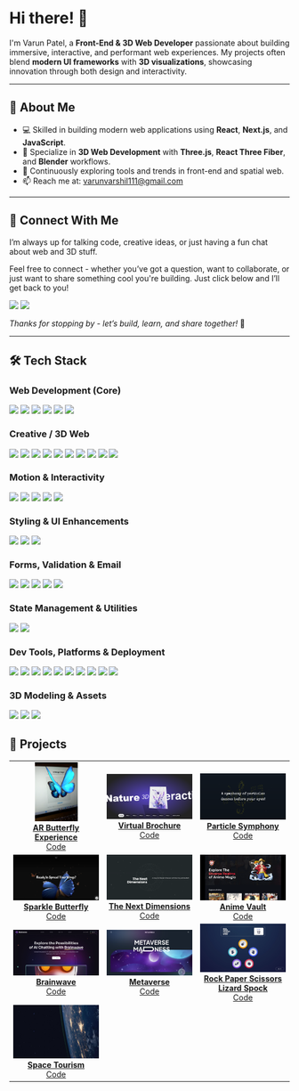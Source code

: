 # Hi there! 👋

I'm Varun Patel, a **Front-End & 3D Web Developer** passionate about building immersive, interactive, and performant web experiences. My projects often blend **modern UI frameworks** with **3D visualizations**, showcasing innovation through both design and interactivity.

---

## 🚀 About Me

- 💻 Skilled in building modern web applications using **React**, **Next.js**, and **JavaScript**.
- 🧠 Specialize in **3D Web Development** with **Three.js**, **React Three Fiber**, and **Blender** workflows.
- 🌱 Continuously exploring tools and trends in front-end and spatial web.
- 📫 Reach me at: varunvarshil111@gmail.com

---

## 🤝 Connect With Me

I’m always up for talking code, creative ideas, or just having a fun chat about web and 3D stuff.

Feel free to connect - whether you’ve got a question, want to collaborate, or just want to share something cool you're building. Just click below and I’ll get back to you!

<a href="mailto:varunvarshil111@gmail.com"><img src="https://img.shields.io/badge/Email-EA4335?style=flat&logo=gmail&logoColor=white" /></a>
<a href="https://www.linkedin.com/in/varun-patel-3660ab233"><img src="https://img.shields.io/badge/LinkedIn-0077B5?style=flat&logo=linkedin&logoColor=white" /></a>

_Thanks for stopping by - let’s build, learn, and share together!_ 🚀

---

## 🛠 Tech Stack

### Web Development (Core)

  <div align="left">
    <img src="https://img.shields.io/badge/React-61DAFB?style=flat&logo=react&logoColor=black" />
    <img src="https://img.shields.io/badge/Next.js-000000?style=flat&logo=nextdotjs&logoColor=white" />
    <img src="https://img.shields.io/badge/HTML5-f06529?style=flat&logo=html5&logoColor=white" />
    <img src="https://img.shields.io/badge/CSS3-2965f1?style=flat&logo=css3&logoColor=white" />
    <img src="https://img.shields.io/badge/JavaScript-f7df1e?style=flat&logo=javascript&logoColor=black" />
    <img src="https://img.shields.io/badge/Tailwind_CSS-38bdf8?style=flat&logo=tailwindcss&logoColor=white" />
  </div>

### Creative / 3D Web

  <div align="left">
    <img src="https://img.shields.io/badge/Three.js-000000?style=flat&logo=three.js&logoColor=white" />
    <img src="https://img.shields.io/badge/React Three Fiber-000000?style=flat&logo=three.js&logoColor=white" />
    <img src="https://img.shields.io/badge/Drei-000000?style=flat&logo=three.js&logoColor=white" />
    <img src="https://img.shields.io/badge/Postprocessing-000000?style=flat" />
    <img src="https://img.shields.io/badge/Maath-000000?style=flat" />
    <img src="https://img.shields.io/badge/Leva-000000?style=flat" />
    <img src="https://img.shields.io/badge/r3f--perf-222222?style=flat" />
    <img src="https://img.shields.io/badge/Lamina-222222?style=flat" />
    <img src="https://img.shields.io/badge/WebXR-FF6600?style=flat" />
    <img src="https://img.shields.io/badge/MindAR-0c4a6e?style=flat" />
  </div>

### Motion & Interactivity

  <div align="left">
    <img src="https://img.shields.io/badge/GSAP-0ae448?style=flat&logo=greensock&logoColor=black" />
    <img src="https://img.shields.io/badge/Lenis-E30613?style=flat" />
    <img src="https://img.shields.io/badge/Split Type-222222?style=flat" />
    <img src="https://img.shields.io/badge/Framer Motion-EF2D5E?style=flat&logo=framer&logoColor=white" />
    <img src="https://img.shields.io/badge/React Just Parallax-ff70b0?style=flat" />
  </div>

### Styling & UI Enhancements

  <div align="left">
    <img src="https://img.shields.io/badge/Tailwind_CSS-38bdf8?style=flat&logo=tailwindcss&logoColor=white" />
    <img src="https://img.shields.io/badge/shadcn/ui-09090b?style=flat" />
    <img src="https://img.shields.io/badge/Acernity-0a0a0a?style=flat" />
  </div>

### Forms, Validation & Email

  <div align="left">
    <img src="https://img.shields.io/badge/React Hook Form-ec5990?style=flat" />
    <img src="https://img.shields.io/badge/Zod-3068b7?style=flat" />
    <img src="https://img.shields.io/badge/@hookform/resolvers-ec5990?style=flat" />
    <img src="https://img.shields.io/badge/Resend-222222?style=flat" />
    <img src="https://img.shields.io/badge/@react--email/components-222222?style=flat" />
  </div>

### State Management & Utilities

  <div align="left">
    <img src="https://img.shields.io/badge/Zustand-582d3e?style=flat" />
    <img src="https://img.shields.io/badge/Jotai-222222?style=flat" />
  </div>

### Dev Tools, Platforms & Deployment

  <div align="left">
    <img src="https://img.shields.io/badge/Git-f14e32?style=flat&logo=git&logoColor=white" />
    <img src="https://img.shields.io/badge/GitHub-222222?style=flat&logo=github&logoColor=white" />
    <img src="https://img.shields.io/badge/GitLab-fc6d26?style=flat&logo=gitlab&logoColor=white" />
    <img src="https://img.shields.io/badge/Vercel-000000?style=flat&logo=vercel&logoColor=white" />
    <img src="https://img.shields.io/badge/Netlify-32e6e2?style=flat&logo=netlify&logoColor=white" />
    <img src="https://img.shields.io/badge/Firebase-ffc400?style=flat&logo=firebase&logoColor=black" />
    <img src="https://img.shields.io/badge/VS Code-0078d4?style=flat&logo=visualstudiocode&logoColor=white" />
    <img src="https://img.shields.io/badge/Postman-ff6c37?style=flat&logo=postman&logoColor=white" />
    <img src="https://img.shields.io/badge/Jira-1868db?style=flat&logo=jira&logoColor=white" />
    <img src="https://img.shields.io/badge/Slack-611f69?style=flat&logo=slack&logoColor=white" />
  </div>

### 3D Modeling & Assets

  <div align="left">
    <img src="https://img.shields.io/badge/Blender-f4792b?style=flat&logo=blender&logoColor=white" />
    <img src="https://img.shields.io/badge/Sketchfab-1caad9?style=flat&logo=sketchfab&logoColor=white" />
    <img src="https://img.shields.io/badge/Polyhaven-222222?style=flat" />
  </div>

## 🌟 Projects

<table>
  <tr>
    <td align="center" width="33%">
      <a href="https://ar-viewer-v1.web.app/" target="_blank">
        <img src="https://raw.githubusercontent.com/DV192/ar-viewer/main/public/ar-viewer-screenshot-1.png" width="50%" alt="AR Viewer"/>
        <br/>
        <strong>AR Butterfly Experience</strong>
      </a><br/>
      <a href="https://github.com/DV192/ar-viewer">Code</a>
    </td>
    <td align="center" width="33%">
      <a href="https://virtual-brochure.vercel.app/" target="_blank">
        <img src="https://raw.githubusercontent.com/DV192/virtual-brochure/main/public/assets/virtual-brochure-screenshot.png" width="100%" alt="Virtual Brochure"/>
        <br/>
        <strong>Virtual Brochure</strong>
      </a><br/>
      <a href="https://github.com/DV192/virtual-brochure">Code</a>
    </td>
    <td align="center" width="33%">
      <a href="https://particle-symphony.vercel.app/" target="_blank">
        <img src="https://raw.githubusercontent.com/DV192/particle-symphony/master/public/assets/particle-symphony-screenshot.png" width="100%" alt="Particle Symphony"/>
        <br/>
        <strong>Particle Symphony</strong>
      </a><br/>
      <a href="https://github.com/DV192/particle-symphony">Code</a>
    </td>
  </tr>
  <tr>
    <td align="center" width="33%">
      <a href="https://sparkle-butterfly.vercel.app/" target="_blank">
        <img src="https://raw.githubusercontent.com/DV192/sparkle-butterfly/master/public/assets/sparkle-butterfly-screenshot.png" width="100%" alt="Sparkle Butterfly"/>
        <br/>
        <strong>Sparkle Butterfly</strong>
      </a><br/>
      <a href="https://github.com/DV192/sparkle-butterfly">Code</a>
    </td>
    <td align="center" width="33%">
      <a href="https://the-next-dimensions.vercel.app/" target="_blank">
        <img src="https://raw.githubusercontent.com/DV192/the-next-dimensions/master/public/the-next-dimensions-screenshot.png" width="100%" alt="The Next Dimensions "/>
        <br/>
        <strong>The Next Dimensions </strong>
      </a><br/>
      <a href="https://github.com/DV192/the-next-dimensions">Code</a>
    </td>
    <td align="center" width="33%">
      <a href="https://anime-vault-dv192.vercel.app/" target="_blank">
        <img src="https://raw.githubusercontent.com/DV192/anime-vault/master/public/anime-vault-screenshot.png" width="100%" alt="Anime Vault"/>
        <br/>
        <strong>Anime Vault</strong>
      </a><br/>
      <a href="https://github.com/DV192/anime-vault">Code</a>
    </td>
  </tr>
  <tr>
    <td align="center" width="33%">
      <a href="https://brainwave-dv192.vercel.app/" target="_blank">
        <img src="https://raw.githubusercontent.com/DV192/brainwave/main/public/assets/brainwave-screenshot.png" width="100%" alt="Brainwave"/>
        <br/>
        <strong>Brainwave</strong>
      </a><br/>
      <a href="https://github.com/DV192/brainwave">Code</a>
    </td>
    <td align="center" width="33%">
      <a href="https://metaverse-dv192.vercel.app/" target="_blank">
        <img src="https://raw.githubusercontent.com/DV192/metaverse/master/public/metaverse-screenshot.png" width="100%" alt="Metaverse"/>
        <br/>
        <strong>Metaverse</strong>
      </a><br/>
      <a href="https://github.com/DV192/metaverse">Code</a>
    </td>
    <td align="center" width="33%">
      <a href="https://rock-paper-scissors-lizard-spock-reactjs.vercel.app/" target="_blank">
        <img src="https://raw.githubusercontent.com/DV192/rock-paper-scissors-lizard-spock-reactjs/refs/heads/master/src/assets/design/bonus/desktop-step-1-bonus.jpg" width="100%" alt="Rock Paper Scissors Lizard Spock"/>
        <br/>
        <strong>Rock Paper Scissors Lizard Spock</strong>
      </a><br/>
      <a href="https://github.com/DV192/rock-paper-scissors-lizard-spock-reactjs">Code</a>
    </td>
  </tr>
  <tr>
    <td align="center" width="33%">
      <a href="https://space-tourism-website-nextjs.vercel.app/home" target="_blank">
        <img src="https://raw.githubusercontent.com/DV192/space-tourism-website-nextjs/refs/heads/master/public/assets/home/background-home-desktop.jpg" width="100%" alt="Space Tourism"/>
        <br/>
        <strong>Space Tourism</strong>
      </a><br/>
      <a href="https://github.com/DV192/space-tourism-website-nextjs">Code</a>
    </td>
  </tr>
</table>
